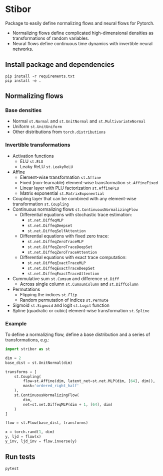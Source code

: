 # Stibor

Package to easily define normalizing flows and neural flows for Pytorch.

- Normalizing flows define complicated high-dimensional densities as transformations of random variables.
- Neural flows define continuous time dynamics with invertible neural networks.

## Install package and dependencies

```
pip install -r requirements.txt
pip install -e .
```

## Normalizing flows

### Base densities

- Normal `st.Normal` and `st.UnitNormal` and `st.MultivariateNormal`
- Uniform `st.UnitUniform`
- Other distributions from `torch.distributions`

### Invertible transformations

- Activation functions
    - ELU `st.ELU`
    - Leaky ReLU `st.LeakyReLU`
- Affine
    - Element-wise transformation `st.Affine`
    - Fixed (non-learnable) element-wise transformation `st.AffineFixed`
    - Linear layer with PLU factorization `st.AffinePLU`
    - Matrix exponential `st.MatrixExponential`
- Coupling layer that can be combined with any element-wise transformation `st.Coupling`
- Continuous normalizing flows `st.ContinuousNormalizingFlow`
    - Differential equations with stochastic trace estimation:
        - `st.net.DiffeqMLP`
        - `st.net.DiffeqDeepset`
        - `st.net.DiffeqSelfAttention`
    - Differential equations with fixed zero trace:
        - `st.net.DiffeqZeroTraceMLP`
        - `st.net.DiffeqZeroTraceDeepSet`
        - `st.net.DiffeqZeroTraceAttention`
    - Differential equations with exact trace computation:
        - `st.net.DiffeqExactTraceMLP`
        - `st.net.DiffeqExactTraceDeepSet`
        - `st.net.DiffeqExactTraceAttention`
- Cummulative sum `st.Cumsum` and difference `st.Diff`
    - Across single column `st.CumsumColumn` and `st.DiffColumn`
- Permutations
    - Flipping the indices `st.Flip`
    - Random permutation of indices `st.Permute`
- Sigmoid `st.Sigmoid` and logit `st.Logit` function
- Spline (quadratic or cubic) element-wise transformation `st.Spline`


### Example

To define a normalizing flow, define a base distribution and a series of transformations, e.g.:
```py
import stribor as st

dim = 2
base_dist = st.UnitNormal(dim)

transforms = [
    st.Coupling(
        flow=st.Affine(dim, latent_net=st.net.MLP(dim, [64], dim)),
        mask='ordered_right_half'
    ),
    st.ContinuousNormalizingFlow(
        dim,
        net=st.net.DiffeqMLP(dim + 1, [64], dim)
    )
]

flow = st.Flow(base_dist, transforms)

x = torch.rand(1, dim)
y, ljd = flow(x)
y_inv, ljd_inv = flow.inverse(y)
```

## Run tests

```
pytest
```
